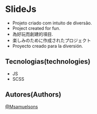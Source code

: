 # SlideJs
 - Projeto criado com intuito de diversão. <pt/>
 - Project created for fun. <en/>
 - 為好玩而創建的項目. <zh/>
 - 楽しみのために作成されたプロジェクト <ja/>
 - Proyecto creado para la diversión. <es/>


## Tecnologias(technologies)

 - JS
 - SCSS


## Autores(Authors)
[@Msamuelsons](https://github.com/Msamuelsons)
